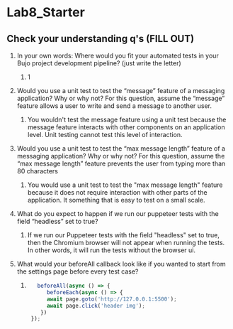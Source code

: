 # Lab8_Starter

## Check your understanding q's (FILL OUT)
1. In your own words: Where would you fit your automated tests in your Bujo project development pipeline? (just write the letter)
   1. 1

2. Would you use a unit test to test the “message” feature of a messaging application? Why or why not? For this question, assume the “message” feature allows a user to write and send a message to another user.
   1. You wouldn't test the message feature using a unit test because the message feature interacts with other components on an application level. Unit testing cannot test this level of interaction.

3. Would you use a unit test to test the “max message length” feature of a messaging application? Why or why not? For this question, assume the “max message length” feature prevents the user from typing more than 80 characters
   1. You would use a unit test to test the "max message length" feature because it does not require interaction with other parts of the application. It something that is easy to test on a small scale.

4. What do you expect to happen if we run our puppeteer tests with the field “headless” set to true?
   1. If we run our Puppeteer tests with the field "headless" set to true, then the Chromium browser will not appear when running the tests. In other words, it will run the tests without the browser ui.

5. What would your beforeAll callback look like if you wanted to start from the settings page before every test case?
   1. ```JavaScript
         beforeAll(async () => {
            beforeEach(async () => {
            await page.goto('http://127.0.0.1:5500');
            await page.click('header img');
          })
       });
      ```
